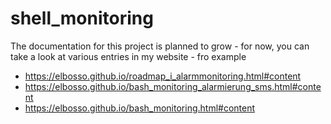 # shell_monitoring

The documentation for this project is planned to grow - for now, you
can take a look at various entries in my website - fro example
 * https://elbosso.github.io/roadmap_i_alarmmonitoring.html#content
 * https://elbosso.github.io/bash_monitoring_alarmierung_sms.html#content
 * https://elbosso.github.io/bash_monitoring.html#content